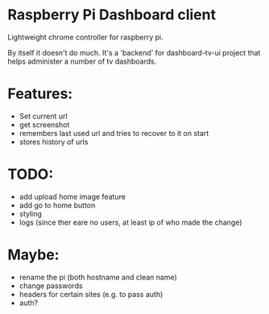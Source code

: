 Raspberry Pi Dashboard client
=============================

Lightweight chrome controller for raspberry pi.

By itself it doesn't do much. It's a 'backend' for dashboard-tv-ui project that helps administer a number of tv dashboards.


Features:
=========

- Set current url
- get screenshot
- remembers last used url and tries to recover to it on start
- stores history of urls




TODO:
====

- add upload home image feature
- add go to home button
- styling
- logs (since ther eare no users, at least ip of who made the change)


Maybe:
=====

- rename the pi (both hostname and clean name)
- change passwords
- headers for certain sites (e.g. to pass auth)
- auth?
